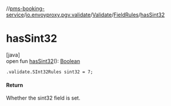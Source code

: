 //[pms-booking-service](../../../../index.md)/[io.envoyproxy.pgv.validate](../../index.md)/[Validate](../index.md)/[FieldRules](index.md)/[hasSint32](has-sint32.md)

# hasSint32

[java]\
open fun [hasSint32](has-sint32.md)(): [Boolean](https://kotlinlang.org/api/core/kotlin-stdlib/kotlin/-boolean/index.html)

`.validate.SInt32Rules sint32 = 7;`

#### Return

Whether the sint32 field is set.